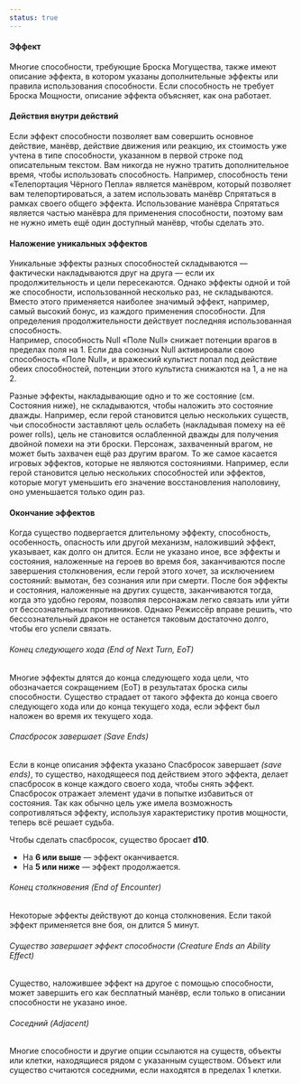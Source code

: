 ```yaml
---
status: true
---
```

#### Эффект
Многие способности, требующие Броска Могущества, также имеют описание эффекта, в котором указаны дополнительные эффекты или правила использования способности. Если способность не требует Броска Мощности, описание эффекта объясняет, как она работает.

#### Действия внутри действий
Если эффект способности позволяет вам совершить основное действие, манёвр, действие движения или реакцию, их стоимость уже учтена в типе способности, указанном в первой строке под описательным текстом. Вам никогда не нужно тратить дополнительное время, чтобы использовать способность. Например, способность тени «Телепортация Чёрного Пепла» является манёвром, который позволяет вам телепортироваться, а затем использовать манёвр Спрятаться в рамках своего общего эффекта. Использование манёвра Спрятаться является частью манёвра для применения способности, поэтому вам не нужно иметь ещё один доступный манёвр, чтобы сделать это.

#### Наложение уникальных эффектов
Уникальные эффекты разных способностей складываются — фактически накладываются друг на друга — если их продолжительность и цели пересекаются. Однако эффекты одной и той же способности, использованной несколько раз, не складываются. Вместо этого применяется наиболее значимый эффект, например, самый высокий бонус, из каждого применения способности. Для определения продолжительности действует последняя использованная способность.  
Например, способность Null «Поле Null» снижает потенции врагов в пределах поля на 1. Если два союзных Null активировали свою способность «Поле Null», и вражеский культист попал под действие обеих способностей, потенции этого культиста снижаются на 1, а не на 2.

Разные эффекты, накладывающие одно и то же состояние (см. Состояния ниже), не складываются, чтобы наложить это состояние дважды. Например, если герой становится целью нескольких существ, чьи способности заставляют цель ослабеть (накладывая помеху на её power rolls), цель не становится ослабленной дважды для получения двойной помехи на эти броски. Персонаж, захваченный врагом, не может быть захвачен ещё раз другим врагом. То же самое касается игровых эффектов, которые не являются состояниями. Например, если герой становится целью нескольких способностей или эффектов, которые могут уменьшить его значение восстановления наполовину, оно уменьшается только один раз.

#### Окончание эффектов
Когда существо подвергается длительному эффекту, способность, особенность, опасность или другой механизм, наложивший эффект, указывает, как долго он длится. Если не указано иное, все эффекты и состояния, наложенные на героев во время боя, заканчиваются после завершения столкновения, если герой этого хочет, за исключением состояний: вымотан, без сознания или при смерти. После боя эффекты и состояния, наложенные на других существ, заканчиваются тогда, когда это удобно героям, позволяя персонажам легко связать или уйти от бессознательных противников. Однако Режиссёр вправе решить, что бессознательный дракон не останется таковым достаточно долго, чтобы его успели связать.

###### Конец следующего хода (End of Next Turn, EoT)

Многие эффекты длятся до конца следующего хода цели, что обозначается сокращением (EoT) в результатах броска силы способности. Существо страдает от такого эффекта до конца своего следующего хода или до конца текущего хода, если эффект был наложен во время их текущего хода.

###### Спасбросок завершает (Save Ends)

Если в конце описания эффекта указано Спасбросок завершает _(save ends)_, то существо, находящееся под действием этого эффекта, делает спасбросок в конце каждого своего хода, чтобы снять эффект.  Спасбросок отражает элемент удачи в попытке избавиться от состояния. Так как обычно цель уже имела возможность сопротивляться эффекту, используя характеристику против мощности, теперь всё решает судьба.

Чтобы сделать спасбросок, существо бросает **d10**.
- На **6 или выше** — эффект оканчивается.
- На **5 или ниже** — эффект продолжается.

###### Конец столкновения (End of Encounter)

Некоторые эффекты действуют до конца столкновения. Если такой эффект применяется вне боя, он длится 5 минут.

###### Существо завершает эффект способности (Creature Ends an Ability Effect)

Существо, наложившее эффект на другое с помощью способности, может завершить его как бесплатный манёвр, если только в описании способности не указано иное.

###### Соседний (Adjacent)

Многие способности и другие опции ссылаются на существ, объекты или клетки, находящиеся рядом с указанным существом.  Объект или существо считаются соседними, если находятся в пределах 1 клетки.